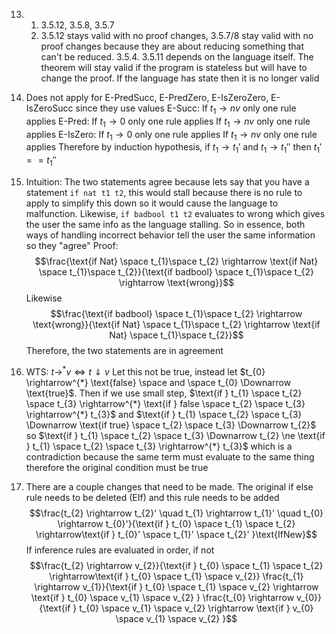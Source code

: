 13)
	1) 3.5.12, 3.5.8, 3.5.7
	2) 3.5.12 stays valid with no proof changes, 3.5.7/8 stay valid with no proof changes because they are about reducing something that can't be reduced. 3.5.4. 3.5.11 depends on the language itself. The theorem will stay valid if the program is stateless but will have to change the proof. If the language has state then it is no longer valid
14)
	Does not apply for E-PredSucc, E-PredZero, E-IsZeroZero, E-IsZeroSucc since they use values
	E-Succ:
		If $t_{1} \rightarrow nv$ only one rule applies
	E-Pred:
		If $t_{1} \rightarrow 0$ only one rule applies
		If $t_{1} \rightarrow nv$ only one rule applies
	E-IsZero:
		If $t_{1} \rightarrow 0$ only one rule applies
		If $t_{1} \rightarrow nv$ only one rule applies
	Therefore by induction hypothesis, $\text{if } t_{1} \rightarrow t_{1}' \text{ and } t_{1} \rightarrow t_{1}''$ then $t_{1}' == t_{1}''$
	 
16)
	Intuition: The two statements agree because lets say that you have a statement `if nat t1 t2`, this would stall because there is no rule to apply to simplify this down so it would cause the language to malfunction. Likewise, `if badbool t1 t2` evaluates to wrong which gives the user the same info as the language stalling. So in essence, both ways of handling incorrect behavior tell the user the same information so they "agree"
	Proof:
	$$\frac{\text{if Nat} \space t_{1}\space t_{2} \rightarrow \text{if Nat} \space t_{1}\space t_{2}}{\text{if badbool} \space t_{1}\space t_{2} \rightarrow \text{wrong}}$$
	Likewise
	$$\frac{\text{if badbool} \space t_{1}\space t_{2} \rightarrow \text{wrong}}{\text{if Nat} \space t_{1}\space t_{2} \rightarrow \text{if Nat} \space t_{1}\space t_{2}}$$
	Therefore, the two statements are in agreement

17)
	WTS: $t \rightarrow^{*} v \iff t \Downarrow v$ 
	Let this not be true, instead let $t_{0} \rightarrow^{*} \text{false} \space and \space t_{0} \Downarrow \text{true}$. Then if we use small step, $\text{if } t_{1} \space t_{2} \space t_{3} \rightarrow^{*} \text{if } false \space t_{2} \space t_{3} \rightarrow^{*} t_{3}$ and $\text{if } t_{1} \space t_{2} \space t_{3} \Downarrow \text{if true} \space t_{2} \space t_{3} \Downarrow t_{2}$ so $\text{if } t_{1} \space t_{2} \space t_{3} \Downarrow t_{2} \ne \text{if } t_{1} \space t_{2} \space t_{3} \rightarrow^{*} t_{3}$ which is a contradiction because the same term must evaluate to the same thing therefore the original condition must be true 
18)
	There are a couple changes that need to be made. The original if else rule needs to be deleted (EIf) and this rule needs to be added
	$$\frac{t_{2} \rightarrow t_{2}' \quad t_{1} \rightarrow t_{1}' \quad t_{0} \rightarrow t_{0}'}{\text{if } t_{0} \space t_{1} \space t_{2} \rightarrow\text{if } t_{0}' \space t_{1}' \space t_{2}' }\text{IfNew}$$
	If inference rules are evaluated in order, if not
	$$\frac{t_{2} \rightarrow v_{2}}{\text{if } t_{0} \space t_{1} \space t_{2} \rightarrow\text{if } t_{0} \space t_{1} \space v_{2}} \frac{t_{1} \rightarrow v_{1}}{\text{if } t_{0} \space t_{1} \space v_{2} \rightarrow \text{if } t_{0} \space v_{1} \space v_{2} } \frac{t_{0} \rightarrow v_{0}}{\text{if } t_{0} \space v_{1} \space v_{2} \rightarrow \text{if } v_{0} \space v_{1} \space v_{2} }$$


